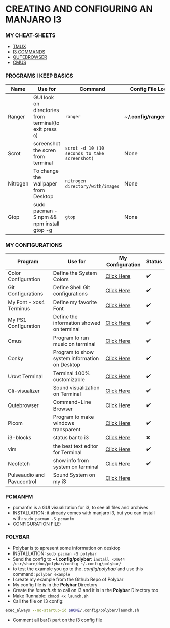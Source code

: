 # CREATING AND CONFIGURING AN MANJARO I3

### MY CHEAT-SHEETS

* [TMUX](Cheat-Sheets/TMUX_Commands.txt)
* [I3 COMMANDS](Cheat-Sheets/i3_commands.txt)
* [QUTEBROWSER](Cheat-Sheets/qute_commands.txt)
* [CMUS](Cheat-Sheets/cmus_command.txt)


### PROGRAMS I KEEP BASICS

| Name | Use for | Command | Config File Location
|---|---|---|---|
| Ranger | GUI look on directories from terminal(to exit press <kbd>Q</kbd>)|`ranger`|**~/.config/ranger/rc.conf**
| Scrot  | screenshot the scren from terminal | `scrot -d 10 (10 seconds to take screenshot)`| None 
| Nitrogen | To change the wallpaper from Desktop | `nitrogen directory/with/images` | None
| Gtop | sudo pacman -S npm && npm install gtop -g | `gtop`|None

### MY CONFIGURATIONS

| Program | Use for | My Configuration | Status |
|---|---|---|---|
| Color Configuration| Define the System Colors| [Click Here](Colors/README.md) | :heavy_check_mark:
| Git Configurations|Define Shell Git configurations|[Click Here](Git/README.md)|:heavy_check_mark:
| My Font - xos4 Terminus|Define my favorite Font|[Click Here](Terminus_Font/README.md)| :heavy_check_mark:
| My PS1 Configuration|Define the information showed on terminal|[Click Here](Bashrc/README.md)|:heavy_check_mark:
| Cmus|	Program to run music on terminal|[Click Here](Cmus/README.md)|:heavy_check_mark:
| Conky| Program to show system information on Desktop|[Click Here](Conky/README.md)|:heavy_check_mark:
| Urxvt Terminal| Terminal 100% customizable|[Click Here](Urxvt/README.md)|:heavy_check_mark:
| Cli-visualizer| Sound visualization on Terminal |[Click Here](Cli-visualizer/README.md)|:heavy_check_mark:
| Qutebrowser | Command-Line Browser |[Click Here](Qutebrowser/README.md)|:heavy_check_mark:
| Picom | Program to make windows transparent|[Click Here](Picom/README.md)|:heavy_check_mark:
| i3-blocks| status bar to i3|[Click Here](i3_blocks/README.md)|:x:
| vim | the best text editor for Terminal|[Click Here](VIM/README.md)|:heavy_check_mark:
| Neofetch | show info from system on terminal|[Click Here](Neofetch/README.md)|:heavy_check_mark:
| Pulseaudio and Pavucontrol| Sound System on my i3|[Click Here](Pulseaudio/README.md)


### PCMANFM

* pcmanfm is a GUI visualization for i3, to see all files and archives
* INSTALLATION: it already comes with manjaro i3, but you can install with: `sudo pacman -S pcmanfm`
* CONFIGURATION FILE: 

### POLYBAR

* Polybar is to apresent some information on desktop
* INSTALLATION: `sudo pacman -S polybar`
* Send the config to **~/.config/polybar**: `install -Dm644 /usr/share/doc/polybar/config ~/.config/polybar/`
* to test the example you go to the _.config/polybar/_ and use this command: `polybar example`
* I create my example from the Github Repo of Polybar
* My config file is in the **Polybar** Directory
* Create the _launch.sh_ to call on i3 and it is in the **Polybar** Directory too
* Make Runnable: `chmod +x launch.sh`
* Call the file on i3 config:
```sh
exec_always --no-startup-id $HOME/.config/polybar/launch.sh
```
* Comment all bar{} part on the i3 config file
